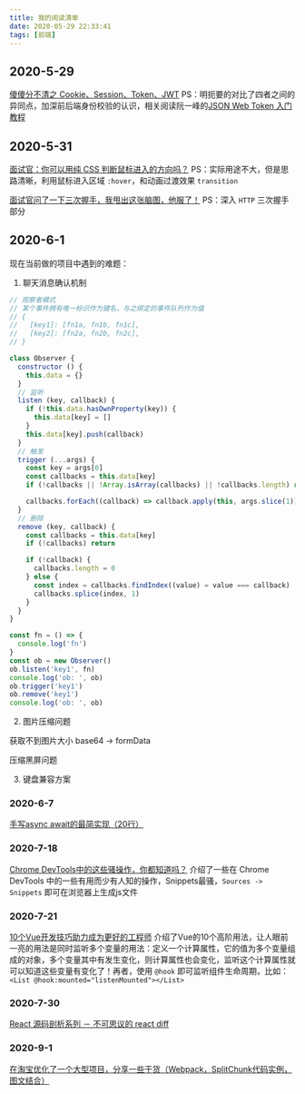 ```yaml
---
title: 我的阅读清单
date: 2020-05-29 22:33:41
tags: [前端]
---
```


## 2020-5-29

[傻傻分不清之 Cookie、Session、Token、JWT](https://juejin.im/post/5e055d9ef265da33997a42cc)
PS：明扼要的对比了四者之间的异同点，加深前后端身份校验的认识，相关阅读阮一峰的[JSON Web Token 入门教程](http://www.ruanyifeng.com/blog/2018/07/json_web_token-tutorial.html)

## 2020-5-31

[面试官：你可以用纯 CSS 判断鼠标进入的方向吗？](https://mp.weixin.qq.com/s/nwH2mmxY0ugSSGM3OuEBoQ)
PS：实际用途不大，但是思路清晰，利用鼠标进入区域 `:hover`，和动画过渡效果 `transition`

[面试官问了一下三次握手，我甩出这张脑图，他服了！](https://mp.weixin.qq.com/s/xXHW_NZqF6qmi7JBB_mTEw)
PS：深入 `HTTP` 三次握手部分

## 2020-6-1

现在当前做的项目中遇到的难题：

1. 聊天消息确认机制

```js
// 观察者模式
// 某个事件拥有唯一标识作为键名，与之绑定的事件队列作为值
// {
//   [key1]: [fn1a, fn1b, fn1c],
//   [key2]: [fn2a, fn2b, fn2c],
// }

class Observer {
  constructor () {
    this.data = {}
  }
  // 监听
  listen (key, callback) {
    if (!this.data.hasOwnProperty(key)) {
      this.data[key] = []
    }
    this.data[key].push(callback)
  }
  // 触发
  trigger (...args) {
    const key = args[0]
    const callbacks = this.data[key]
    if (!callbacks || !Array.isArray(callbacks) || !callbacks.length) return

    callbacks.forEach((callback) => callback.apply(this, args.slice(1)))
  }
  // 删除
  remove (key, callback) {
    const callbacks = this.data[key]
    if (!callbacks) return

    if (!callback) {
      callbacks.length = 0
    } else {
      const index = callbacks.findIndex((value) = value === callback)
      callbacks.splice(index, 1)
    }
  }
}

const fn = () => {
  console.log('fn')
}
const ob = new Observer()
ob.listen('key1', fn)
console.log('ob: ', ob)
ob.trigger('key1')
ob.remove('key1')
console.log('ob: ', ob)
```

2. 图片压缩问题

获取不到图片大小
base64 -> formData

压缩黑屏问题


3. 键盘兼容方案

### 2020-6-7

[手写async await的最简实现（20行）](https://juejin.im/post/5e79e841f265da5726612b6e)

### 2020-7-18

[Chrome DevTools中的这些骚操作，你都知道吗？](https://mp.weixin.qq.com/s/CfzKwfiJ7AVnv6m7CEhAVg)
介绍了一些在 Chrome DevTools 中的一些有用而少有人知的操作，Snippets最骚，`Sources -> Snippets` 即可在浏览器上生成js文件

### 2020-7-21

[10个Vue开发技巧助力成为更好的工程师](https://juejin.im/post/5e8a9b1ae51d45470720bdfa) 介绍了Vue的10个高阶用法，让人眼前一亮的用法是同时监听多个变量的用法：定义一个计算属性，它的值为多个变量组成的对象，多个变量其中有发生变化，则计算属性也会变化，监听这个计算属性就可以知道这些变量有变化了！再者，使用 `@hook` 即可监听组件生命周期，比如：`<List @hook:mounted="listenMounted"></List>`

### 2020-7-30

[React 源码剖析系列 － 不可思议的 react diff](https://zhuanlan.zhihu.com/p/20346379)

### 2020-9-1

[在淘宝优化了一个大型项目，分享一些干货（Webpack，SplitChunk代码实例，图文结合）](https://juejin.im/post/6844904183917871117)